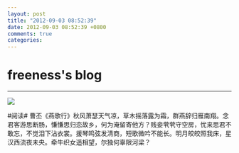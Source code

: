 ```yaml
---
layout: post
title: "2012-09-03 08:52:39"
date: 2012-09-03 08:52:39 +0800
comments: true
categories: 
---
```


# freeness's blog

----------

![](http://okqmqrbgo.bkt.clouddn.com/201209030852391.jpg)

>
\#阅读\# 曹丕《燕歌行》秋风萧瑟天气凉，草木摇落露为霜，群燕辞归雁南翔。念君客游思断肠，慊慊思归恋故乡，何为淹留寄他方？贱妾茕茕守空房，忧来思君不敢忘，不觉泪下沾衣裳。援琴鸣弦发清商，短歌微吟不能长。明月皎皎照我床，星汉西流夜未央。牵牛织女遥相望，尔独何辜限河梁？